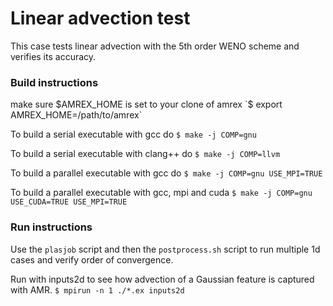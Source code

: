 # Linear advection test

This case tests linear advection with the 5th order WENO scheme and 
verifies its accuracy. 

### Build instructions

make sure $AMREX_HOME is set to your clone of amrex
`$ export AMREX_HOME=/path/to/amrex`

To build a serial executable with gcc do
`$ make -j COMP=gnu`

To build a serial executable with clang++ do
`$ make -j COMP=llvm`

To build a parallel executable with gcc do
`$ make -j COMP=gnu USE_MPI=TRUE`

To build a parallel executable with gcc, mpi and cuda
`$ make -j COMP=gnu USE_CUDA=TRUE USE_MPI=TRUE`

### Run instructions

Use the `plasjob` script and then the `postprocess.sh` script to run 
multiple 1d cases and verify order of convergence.

Run with inputs2d to see how advection of a Gaussian feature is 
captured with AMR. `$ mpirun -n 1 ./*.ex inputs2d`
